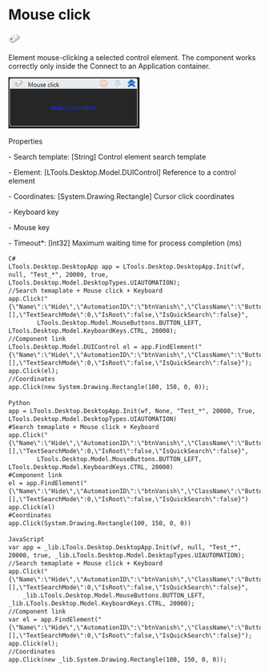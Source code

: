 # Mouse click

![](<../../../.gitbook/assets/0 (114).png>)

Element mouse-clicking a selected control element. The component works correctly only inside the Connect to an Application container.

![](<../../../.gitbook/assets/1 (104).png>)

Properties

&#x20;\- Search template: \[String] Control element search template

&#x20;\- Element: \[LTools.Desktop.Model.DUIControl] Reference to a control element

&#x20;\- Coordinates: \[System.Drawing.Rectangle] Cursor click coordinates

&#x20;\- Keyboard key

&#x20;\- Mouse key

&#x20;\- Timeout\*: \[Int32] Maximum waiting time for process completion (ms)

```
C#
LTools.Desktop.DesktopApp app = LTools.Desktop.DesktopApp.Init(wf, null, "Test_*", 20000, true, LTools.Desktop.Model.DesktopTypes.UIAUTOMATION);
//Search temaplate + Mouse click + Keyboard
app.Click("{\"Name\":\"Hide\",\"AutomationID\":\"btnVanish\",\"ClassName\":\"Button\",\"AUIProperties\":[],\"TextSearchMode\":0,\"IsRoot\":false,\"IsQuickSearch\":false}", 
		LTools.Desktop.Model.MouseButtons.BUTTON_LEFT, LTools.Desktop.Model.KeyboardKeys.CTRL, 20000);
//Component link
LTools.Desktop.Model.DUIControl el = app.FindElement("{\"Name\":\"Hide\",\"AutomationID\":\"btnVanish\",\"ClassName\":\"Button\",\"AUIProperties\":[],\"TextSearchMode\":0,\"IsRoot\":false,\"IsQuickSearch\":false}");
app.Click(el);
//Coordinates
app.Click(new System.Drawing.Rectangle(100, 150, 0, 0));

Python
app = LTools.Desktop.DesktopApp.Init(wf, None, "Test_*", 20000, True, LTools.Desktop.Model.DesktopTypes.UIAUTOMATION)
#Search temaplate + Mouse click + Keyboard
app.Click("{\"Name\":\"Hide\",\"AutomationID\":\"btnVanish\",\"ClassName\":\"Button\",\"AUIProperties\":[],\"TextSearchMode\":0,\"IsRoot\":false,\"IsQuickSearch\":false}", 
		LTools.Desktop.Model.MouseButtons.BUTTON_LEFT, LTools.Desktop.Model.KeyboardKeys.CTRL, 20000)
#Component link
el = app.FindElement("{\"Name\":\"Hide\",\"AutomationID\":\"btnVanish\",\"ClassName\":\"Button\",\"AUIProperties\":[],\"TextSearchMode\":0,\"IsRoot\":false,\"IsQuickSearch\":false}")
app.Click(el)
#Coordinates
app.Click(System.Drawing.Rectangle(100, 150, 0, 0))

JavaScript
var app = _lib.LTools.Desktop.DesktopApp.Init(wf, null, "Test_*", 20000, true, _lib.LTools.Desktop.Model.DesktopTypes.UIAUTOMATION);
//Search temaplate + Mouse click + Keyboard
app.Click("{\"Name\":\"Hide\",\"AutomationID\":\"btnVanish\",\"ClassName\":\"Button\",\"AUIProperties\":[],\"TextSearchMode\":0,\"IsRoot\":false,\"IsQuickSearch\":false}", 
	_lib.LTools.Desktop.Model.MouseButtons.BUTTON_LEFT, _lib.LTools.Desktop.Model.KeyboardKeys.CTRL, 20000);
//Component link
var el = app.FindElement("{\"Name\":\"Hide\",\"AutomationID\":\"btnVanish\",\"ClassName\":\"Button\",\"AUIProperties\":[],\"TextSearchMode\":0,\"IsRoot\":false,\"IsQuickSearch\":false}");
app.Click(el);
//Coordinates
app.Click(new _lib.System.Drawing.Rectangle(100, 150, 0, 0));
```
